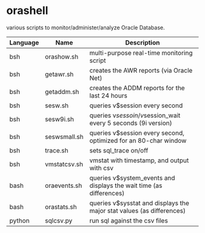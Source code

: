orashell
========
various scripts to monitor/administer/analyze Oracle Database.

Language|Name          |Description
--------|--------------|-------------------------------------------------------------------------
bsh     |orashow.sh    |multi-purpose real-time monitoring script
bsh     |getawr.sh     |creates the AWR reports (via Oracle Net)
bsh     |getaddm.sh    |creates the ADDM reports for the last 24 hours
bsh     |sesw.sh       |queries v$session every second
bsh     |sesw9i.sh     |queries v$sessoin/v$session_wait every 5 seconds (9i version)
bsh     |seswsmall.sh  |queries v$session every second, optimized for an 80-char window
bsh     |trace.sh      |sets sql_trace on/off
bsh     |vmstatcsv.sh  |vmstat with timestamp, and output with csv
bash    |oraevents.sh  |queries v$system_events and displays the wait time (as differences)
bash    |orastats.sh   |queries v$sysstat and displays the major stat values (as differences)
python  |sqlcsv.py     |run sql against the csv files